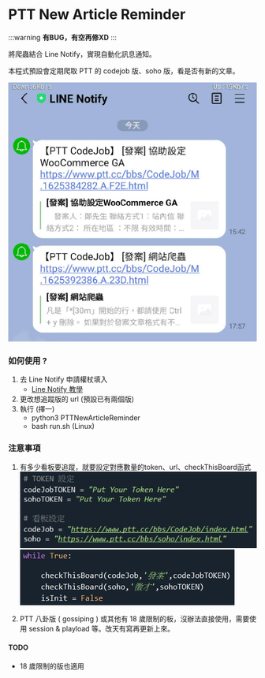 # PTT New Article Reminder

:::warning
**有BUG，有空再修XD**
:::

將爬蟲結合 Line Notify，實現自動化訊息通知。

本程式預設會定期爬取 PTT 的 codejob 版、soho 版，看是否有新的文章。

![](pic/01.jpg)

### 如何使用 ? 

1. 去 Line Notify 申請權杖填入
    * [Line Notify 教學](https://www.learncodewithmike.com/2020/06/python-line-notify.html)
2. 更改想追蹤版的 url (預設已有兩個版)
3. 執行 (擇一)
    * python3 PTTNewArticleReminder 
    * bash run.sh (Linux)



### 注意事項

1. 有多少看板要追蹤，就要設定對應數量的token、url、checkThisBoard函式
![](pic/02.jpg)
![](pic/03.jpg)

2. PTT 八卦版 ( gossiping ) 或其他有 18 歲限制的板，沒辦法直接使用，需要使用 session & playload 等。改天有寫再更新上來。

#### TODO
* 18 歲限制的版也適用
